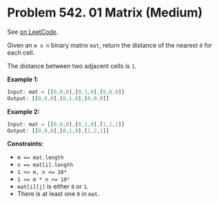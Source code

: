 Problem 542. 01 Matrix (Medium)
===============================

See [on LeetCode](https://leetcode.com/problems/01-matrix/).

Given an `m x n` binary matrix `mat`, return the distance of the nearest `0` for each cell.

The distance between two adjacent cells is `1`.

**Example 1:**

```Rust
Input: mat = [[0,0,0],[0,1,0],[0,0,0]]
Output: [[0,0,0],[0,1,0],[0,0,0]]
```

**Example 2:**

```Rust
Input: mat = [[0,0,0],[0,1,0],[1,1,1]]
Output: [[0,0,0],[0,1,0],[1,2,1]]
```

**Constraints:**

* `m == mat.length`
* `n == mat[i].length`
* `1 <= m, n <= 10⁴`
* `1 <= m * n <= 10⁴`
* `mat[i][j]` is either `0` or `1`.
* There is at least one `0` in `mat`.
